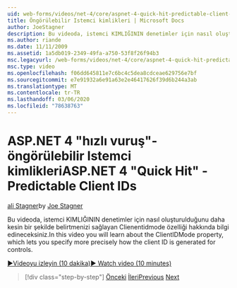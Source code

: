 ```yaml
---
uid: web-forms/videos/net-4/core/aspnet-4-quick-hit-predictable-client-ids
title: Öngörülebilir Istemci kimlikleri | Microsoft Docs
author: JoeStagner
description: Bu videoda, istemci KIMLIĞININ denetimler için nasıl oluşturulduğunu daha kesin bir şekilde belirtmenizi sağlayan Clienentidmode özelliği hakkında bilgi edineceksiniz.
ms.author: riande
ms.date: 11/11/2009
ms.assetid: 1a5db019-2349-49fa-a750-53f8f26f94b3
msc.legacyurl: /web-forms/videos/net-4/core/aspnet-4-quick-hit-predictable-client-ids
msc.type: video
ms.openlocfilehash: f06dd645811e7c6bc4c5dea8cdceae629756e7bf
ms.sourcegitcommit: e7e91932a6e91a63e2e46417626f39d6b244a3ab
ms.translationtype: MT
ms.contentlocale: tr-TR
ms.lasthandoff: 03/06/2020
ms.locfileid: "78638763"
---
```

# <a name="aspnet-4-quick-hit---predictable-client-ids"></a><span data-ttu-id="6bb5c-103">ASP.NET 4 "hızlı vuruş"-öngörülebilir Istemci kimlikleri</span><span class="sxs-lookup"><span data-stu-id="6bb5c-103">ASP.NET 4 "Quick Hit" - Predictable Client IDs</span></span>

<span data-ttu-id="6bb5c-104">[ali Stagner](https://github.com/JoeStagner)</span><span class="sxs-lookup"><span data-stu-id="6bb5c-104">by [Joe Stagner](https://github.com/JoeStagner)</span></span>

<span data-ttu-id="6bb5c-105">Bu videoda, istemci KIMLIĞININ denetimler için nasıl oluşturulduğunu daha kesin bir şekilde belirtmenizi sağlayan Clienentidmode özelliği hakkında bilgi edineceksiniz.</span><span class="sxs-lookup"><span data-stu-id="6bb5c-105">In this video you will learn about the ClientIDMode property, which lets you specify more precisely how the client ID is generated for controls.</span></span> 

[<span data-ttu-id="6bb5c-106">&#9654;Videoyu izleyin (10 dakika)</span><span class="sxs-lookup"><span data-stu-id="6bb5c-106">&#9654; Watch video (10 minutes)</span></span>](https://channel9.msdn.com/Blogs/ASP-NET-Site-Videos/aspnet-4-quick-hit-predictable-client-ids)

> [!div class="step-by-step"]
> <span data-ttu-id="6bb5c-107">[Önceki](aspnet-4-quick-hit-clean-webconfig-files.md)
> [İleri](aspnet-4-quick-hit-the-htmlencoder-utility-method.md)</span><span class="sxs-lookup"><span data-stu-id="6bb5c-107">[Previous](aspnet-4-quick-hit-clean-webconfig-files.md)
[Next](aspnet-4-quick-hit-the-htmlencoder-utility-method.md)</span></span>
